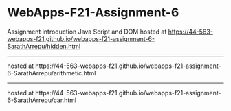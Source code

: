 # WebApps-F21-Assignment-6
Assignment introduction Java Script and DOM
hosted at https://44-563-webapps-f21.github.io/webapps-f21-assignment-6-SarathArrepu/hidden.html
<hr>
hosted at https://44-563-webapps-f21.github.io/webapps-f21-assignment-6-SarathArrepu/arithmetic.html
<hr>
hosted at https://44-563-webapps-f21.github.io/webapps-f21-assignment-6-SarathArrepu/car.html
